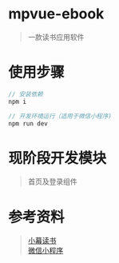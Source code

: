 # mpvue-ebook
> 一款读书应用软件

# 使用步骤
```javascript
// 安装依赖
npm i

// 开发环境运行（适用于微信小程序)
npm run dev
```
# 现阶段开发模块
> 首页及登录组件

# 参考资料
> [小幕读书](http://www.youbaobao.xyz/mpvue-docs/)  
> [微信小程序]()


